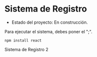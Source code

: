 <h1>Sistema de Registro</h1>

- Estado del proyecto: En construcción.

Para ejecutar el sistema, debes poner el ";".

```npm install react```

Sistema de Registro 2
